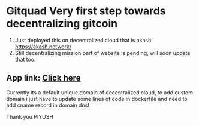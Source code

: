 # Gitquad Very first step towards decentralizing gitcoin

1) Just deployed this on decentralized cloud that is akash. https://akash.network/
2) Still decentralizing mission part of website is pending, will soon update that too.

## App link: [Click here](http://857tp1qb31bkh1ncp6f3vsbb0s.ingress.provider-0.prod.ams1.akash.pub/)

Currently its a default unique domain of decentralized cloud, to add custom domain i just have to update some lines of code in dockerfile and need to add cname record in domain dns!

Thank you
PIYUSH
